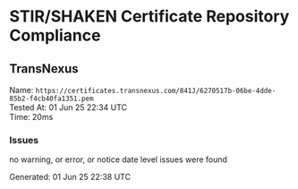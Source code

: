 # STIR/SHAKEN Certificate Repository Compliance

## TransNexus

Name: `https://certificates.transnexus.com/841J/6270517b-06be-4dde-85b2-f4cb40fa1351.pem`\
Tested At: 01 Jun 25 22:34 UTC\
Time: 20ms

### Issues

no warning, or error, or notice date level issues were found

Generated: 01 Jun 25 22:38 UTC